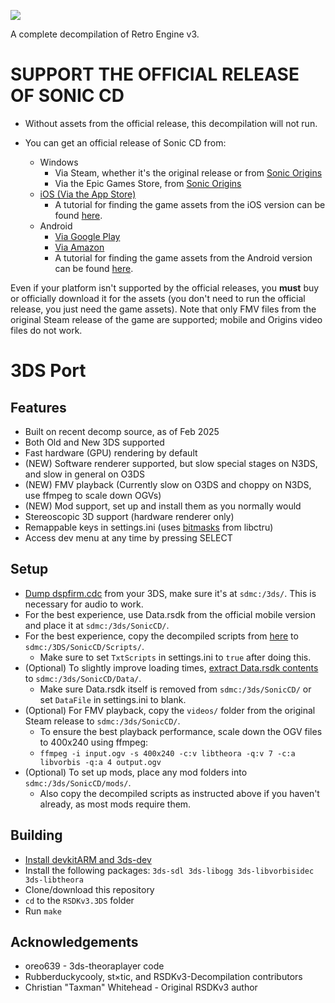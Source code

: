![](header.png?raw=true)

A complete decompilation of Retro Engine v3.

# **SUPPORT THE OFFICIAL RELEASE OF SONIC CD**
+ Without assets from the official release, this decompilation will not run.

+ You can get an official release of Sonic CD from:
  * Windows
    * Via Steam, whether it's the original release or from [Sonic Origins](https://store.steampowered.com/app/1794960)
    * Via the Epic Games Store, from [Sonic Origins](https://store.epicgames.com/en-US/p/sonic-origins)
  * [iOS (Via the App Store)](https://apps.apple.com/us/app/sonic-cd-classic/id454316134)
    * A tutorial for finding the game assets from the iOS version can be found [here](https://gamebanana.com/tuts/14491).
  * Android
    * [Via Google Play](https://play.google.com/store/apps/details?id=com.sega.soniccd.classic)
    * [Via Amazon](https://www.amazon.com/Sega-of-America-Sonic-CD/dp/B008K9UZY4/)
    * A tutorial for finding the game assets from the Android version can be found [here](https://gamebanana.com/tuts/14942).

Even if your platform isn't supported by the official releases, you **must** buy or officially download it for the assets (you don't need to run the official release, you just need the game assets). Note that only FMV files from the original Steam release of the game are supported; mobile and Origins video files do not work.

# 3DS Port
## Features
- Built on recent decomp source, as of Feb 2025
- Both Old and New 3DS supported
- Fast hardware (GPU) rendering by default
- (NEW) Software renderer supported, but slow special stages on N3DS, and slow in general on O3DS
- (NEW) FMV playback (Currently slow on O3DS and choppy on N3DS, use ffmpeg to scale down OGVs)
- (NEW) Mod support, set up and install them as you normally would
- Stereoscopic 3D support (hardware renderer only)
- Remappable keys in settings.ini (uses [bitmasks](https://github.com/devkitPro/libctru/blob/master/libctru/include/3ds/services/hid.h) from libctru)
- Access dev menu at any time by pressing SELECT

## Setup
- [Dump dspfirm.cdc](https://github.com/zoogie/DSP1/releases) from your 3DS, make sure it's at `sdmc:/3ds/`. This is necessary for audio to work.
- For the best experience, use Data.rsdk from the official mobile version and place it at `sdmc:/3ds/SonicCD/`.
- For the best experience, copy the decompiled scripts from [here](https://github.com/RSDKModding/RSDKv3-Script-Decompilation) to `sdmc:/3DS/SonicCD/Scripts/`.
  - Make sure to set `TxtScripts` in settings.ini to `true` after doing this.
- (Optional) To slightly improve loading times, [extract Data.rsdk contents](https://forums.sonicretro.org/index.php?threads/rsdk-unpacker.30338/) to `sdmc:/3ds/SonicCD/Data/`.
  - Make sure Data.rsdk itself is removed from `sdmc:/3ds/SonicCD/` or set `DataFile` in settings.ini to blank.
- (Optional) For FMV playback, copy the `videos/` folder from the original Steam release to `sdmc:/3ds/SonicCD/`.
  - To ensure the best playback performance, scale down the OGV files to 400x240 using ffmpeg:
  - `ffmpeg -i input.ogv -s 400x240 -c:v libtheora -q:v 7 -c:a libvorbis -q:a 4 output.ogv`
- (Optional) To set up mods, place any mod folders into `sdmc:/3ds/SonicCD/mods/`.
  - Also copy the decompiled scripts as instructed above if you haven't already, as most mods require them.

## Building
- [Install devkitARM and 3ds-dev](https://devkitpro.org/wiki/Getting_Started)
- Install the following packages: `3ds-sdl 3ds-libogg 3ds-libvorbisidec 3ds-libtheora`
- Clone/download this repository
- `cd` to the `RSDKv3.3DS` folder
- Run `make`

## Acknowledgements
- oreo639 - 3ds-theoraplayer code
- Rubberduckycooly, st×tic, and RSDKv3-Decompilation contributors
- Christian "Taxman" Whitehead - Original RSDKv3 author
